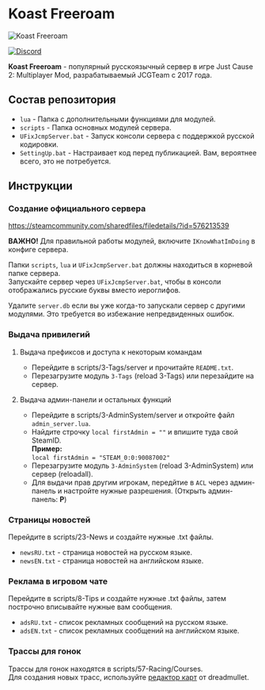 # Koast Freeroam
![Koast Freeroam](https://i.imgur.com/Pg5QXZU.jpg)

[![Discord](https://img.shields.io/badge/Discord-Koast_Freeroam-5765ec?logo=discord&logoColor=white)](https://discord.com/invite/vzew9mDpYn)

**Koast Freeroam** - популярный русскоязычный сервер в игре Just Cause 2: Multiplayer Mod, разрабатываемый JCGTeam с 2017 года.

## Состав репозитория
* `lua` - Папка с дополнительными функциями для модулей.
* `scripts` - Папка основных модулей сервера.
* `UFixJcmpServer.bat` - Запуск консоли сервера с поддержкой русской кодировки.
* `SettingUp.bat` - Настраивает код перед публикацией. Вам, вероятнее всего, это не потребуется.

## Инструкции
### Создание официального сервера
https://steamcommunity.com/sharedfiles/filedetails/?id=576213539

**ВАЖНО!** Для правильной работы модулей, включите `IKnowWhatImDoing` в конфиге сервера.

Папки `scripts`, `lua` и `UFixJcmpServer.bat` должны находиться в корневой папке сервера.\
Запускайте сервер через `UFixJcmpServer.bat`, чтобы в консоли отображались русские буквы вместо иероглифов.

Удалите `server.db` если вы уже когда-то запускали сервер с другими модулями. Это требуется во избежание непредвиденных ошибок.

### Выдача привилегий
1. Выдача префиксов и доступа к некоторым командам
    - Перейдите в scripts/3-Tags/server и прочитайте `README.txt`.
    - Перезагрузите модуль `3-Tags` (reload 3-Tags) или перезайдите на сервер.

2. Выдача админ-панели и остальных функций
    - Перейдите в scripts/3-AdminSystem/server и откройте файл `admin_server.lua`.
    - Найдите строчку `local firstAdmin = ""` и впишите туда свой SteamID.\
**Пример:**\
```local firstAdmin = "STEAM_0:0:90087002"```
    - Перезагрузите модуль `3-AdminSystem` (reload 3-AdminSystem) или сервер (reloadall).
    - Для выдачи прав другим игрокам, передйтие в `ACL` через админ-панель и настройте нужные разрешения. (Открыть админ-панель: **P**)

### Страницы новостей
Перейдите в scripts/23-News и создайте нужные .txt файлы.
* `newsRU.txt` - страница новостей на русском языке.
* `newsEN.txt` - страница новостей на английском языке.

### Реклама в игровом чате
Перейдите в scripts/8-Tips и создайте нужные .txt файлы, затем построчно вписывайте нужные вам сообщения.
* `adsRU.txt` - список рекламных сообщений на русском языке.
* `adsEN.txt` - список рекламных сообщений на английском языке.

### Трассы для гонок
Трассы для гонок находятся в scripts/57-Racing/Courses.\
Для создания новых трасс, используйте [редактор карт](https://github.com/dreadmullet/JC2-MP-MapEditor "JC2-MP-MapEditor") от dreadmullet.
